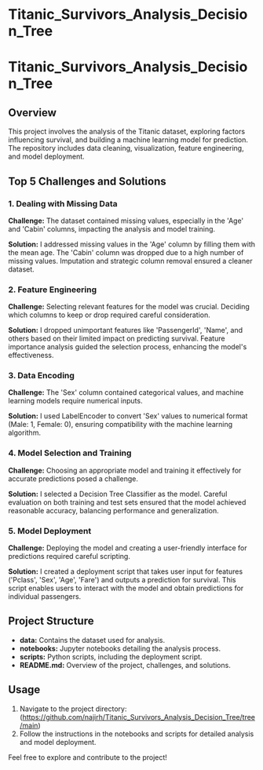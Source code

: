 # Titanic_Survivors_Analysis_Decision_Tree
# Titanic_Survivors_Analysis_Decision_Tree

## Overview
This project involves the analysis of the Titanic dataset, exploring factors influencing survival, and building a machine learning model for prediction. The repository includes data cleaning, visualization, feature engineering, and model deployment.

## Top 5 Challenges and Solutions

### 1. Dealing with Missing Data
**Challenge:** The dataset contained missing values, especially in the 'Age' and 'Cabin' columns, impacting the analysis and model training.

**Solution:** I addressed missing values in the 'Age' column by filling them with the mean age. The 'Cabin' column was dropped due to a high number of missing values. Imputation and strategic column removal ensured a cleaner dataset.

### 2. Feature Engineering
**Challenge:** Selecting relevant features for the model was crucial. Deciding which columns to keep or drop required careful consideration.

**Solution:** I dropped unimportant features like 'PassengerId', 'Name', and others based on their limited impact on predicting survival. Feature importance analysis guided the selection process, enhancing the model's effectiveness.

### 3. Data Encoding
**Challenge:** The 'Sex' column contained categorical values, and machine learning models require numerical inputs.

**Solution:** I used LabelEncoder to convert 'Sex' values to numerical format (Male: 1, Female: 0), ensuring compatibility with the machine learning algorithm.

### 4. Model Selection and Training
**Challenge:** Choosing an appropriate model and training it effectively for accurate predictions posed a challenge.

**Solution:** I selected a Decision Tree Classifier as the model. Careful evaluation on both training and test sets ensured that the model achieved reasonable accuracy, balancing performance and generalization.

### 5. Model Deployment
**Challenge:** Deploying the model and creating a user-friendly interface for predictions required careful scripting.

**Solution:** I created a deployment script that takes user input for features ('Pclass', 'Sex', 'Age', 'Fare') and outputs a prediction for survival. This script enables users to interact with the model and obtain predictions for individual passengers.

## Project Structure

- **data:** Contains the dataset used for analysis.
- **notebooks:** Jupyter notebooks detailing the analysis process.
- **scripts:** Python scripts, including the deployment script.
- **README.md:** Overview of the project, challenges, and solutions.

## Usage
1. Navigate to the project directory: (https://github.com/najirh/Titanic_Survivors_Analysis_Decision_Tree/tree/main)
2. Follow the instructions in the notebooks and scripts for detailed analysis and model deployment.

Feel free to explore and contribute to the project!
